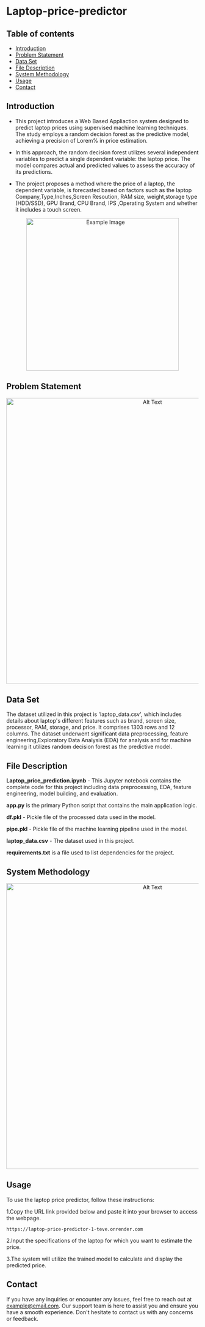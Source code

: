 # Laptop-price-predictor
## Table of contents
* [Introduction](#introduction)
* [Problem Statement](#problem-statement)
* [Data Set](#data-set)
* [File Description](#file-description)
* [System Methodology](#system-methodology)
* [Usage](#usage)
* [Contact](#contact)
## Introduction
* This project introduces a Web Based Appliaction system designed to predict laptop prices using supervised machine learning techniques. The study employs a random decision forest as the predictive model, achieving a precision of Lorem% in price estimation.

* In this approach, the random decision forest utilizes several independent variables to predict a single dependent variable: the laptop price. The model compares actual and predicted values to assess the accuracy of its predictions.

* The project proposes a method where the price of a laptop, the dependent variable, is forecasted based on factors such as the laptop Company,Type,Inches,Screen Resoution, RAM size, weight,storage type (HDD/SSD), GPU Brand, CPU Brand, IPS ,Operating System and whether it includes a touch screen.

<p align="center">
  <img src="https://github.com/user-attachments/assets/a9676b53-fc3b-437f-9456-f52f4891a4b5" alt="Example Image" width="400"/>
</p>


## Problem Statement
<p align="center">
  <img src="https://github.com/user-attachments/assets/8e4f5d0c-ec78-43a6-bb0c-65e6a8a4bad8" alt="Alt Text" width="750" />
</p>

## Data Set
The dataset utilized in this project is 'laptop_data.csv', which includes details about laptop's different features such as brand, screen size, processor, RAM, storage, and price. It comprises 1303 rows and 12 columns. The dataset underwent significant data preprocessing, feature engineering,Exploratory Data Analysis (EDA) for analysis and for machine learning it utilizes random decision forest as the predictive model. 

## File Description
**Laptop_price_prediction.ipynb** - This Jupyter notebook contains the complete code for this project including data preprocessing, EDA, feature engineering, model building, and evaluation.

**app.py** is the primary Python script that contains the main application logic.

**df.pkl** - Pickle file of the processed data used in the model.

**pipe.pkl** - Pickle file of the machine learning pipeline used in the model.

**laptop_data.csv** - The dataset used in this project.

**requirements.txt** is a file used to list dependencies for the project.

## System Methodology

<p align="center">
  <img src="https://github.com/user-attachments/assets/34a6ca4e-5199-42f7-9e9e-cd93fbd13c6b" alt="Alt Text" width="750" />
</p>

## Usage
To use the laptop price predictor, follow these instructions:

1.Copy the URL link provided below and paste it into your browser to access the webpage.

```
https://laptop-price-predictor-1-teve.onrender.com
```

2.Input the specifications of the laptop for which you want to estimate the price.

3.The system will utilize the trained model to calculate and display the predicted price.

## Contact
If you have any inquiries or encounter any issues, feel free to reach out at example@email.com. Our support team is here to assist you and ensure you have a smooth experience. Don't hesitate to contact us with any concerns or feedback.





















